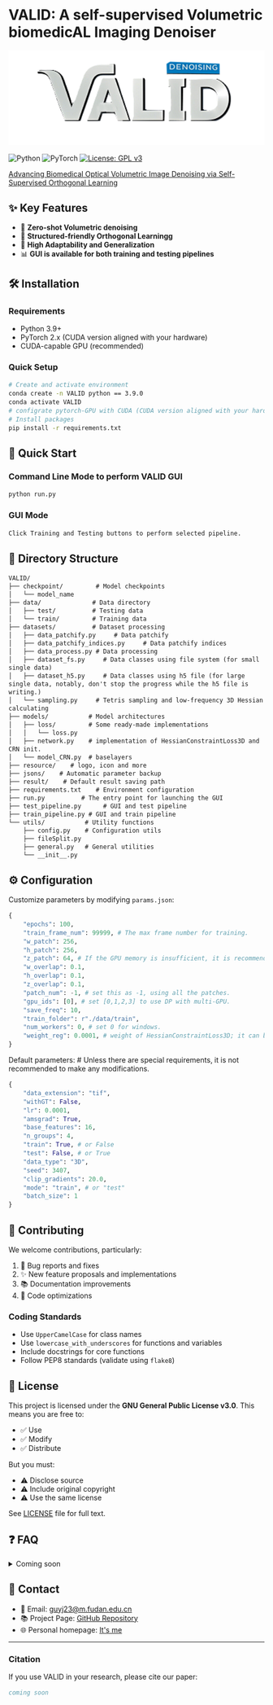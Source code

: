 # VALID: A self-supervised Volumetric biomedicAL Imaging Denoiser
<p align="center">
    <img src="./resource/logo_lr.png" alt="VALID Logo" width="600"/>

![Python](https://img.shields.io/badge/Python-3.9-blue)
![PyTorch](https://img.shields.io/badge/PyTorch-2.x-orange)
[![License: GPL v3](https://img.shields.io/badge/License-GPLv3-blue.svg)](https://www.gnu.org/licenses/gpl-3.0)

[Advancing Biomedical Optical Volumetric Image Denoising via Self-Supervised Orthogonal Learning](https://doi.org/10.21203/rs.3.rs-6101322/v1)

## ✨ Key Features

- 🚀 **Zero-shot Volumetric denoising**
- 🤖 **Structured-friendly Orthogonal Learningg**
- 🔄 **High Adaptability and Generalization**
- 📊 **GUI is available for both training and testing pipelines**

## 🛠 Installation

### Requirements
- Python 3.9+
- PyTorch 2.x (CUDA version aligned with your hardware)
- CUDA-capable GPU (recommended)

### Quick Setup
```bash
# Create and activate environment
conda create -n VALID python == 3.9.0
conda activate VALID
# configrate pytorch-GPU with CUDA (CUDA version aligned with your hardware) from [here](https://pytorch.org/get-started/locally/).
# Install packages
pip install -r requirements.txt
```

## 🚀 Quick Start

### Command Line Mode to perform VALID GUI
```bash
python run.py
```

### GUI Mode
```bash
Click Training and Testing buttons to perform selected pipeline.
```

## 📁 Directory Structure
```
VALID/
├── checkpoint/         # Model checkpoints
│   └── model_name
├── data/              # Data directory
│   ├── test/          # Testing data
│   └── train/         # Training data
├── datasets/          # Dataset processing
│   ├── data_patchify.py     # Data patchify
│   ├── data_patchify_indices.py     # Data patchify indices
│   ├── data_process.py # Data processing
│   ├── dataset_fs.py     # Data classes using file system (for small single data)
│   ├── dataset_h5.py     # Data classes using h5 file (for large single data, notably, don't stop the progress while the h5 file is writing.)
│   └── sampling.py     # Tetris sampling and low-frequency 3D Hessian calculating
├── models/           # Model architectures
│   ├── loss/         # Some ready-made implementations
│   │   └── loss.py
│   ├── network.py    # implementation of HessianConstraintLoss3D and CRN init.
│   └── model_CRN.py  # baselayers
├── resource/    # logo, icon and more
├── jsons/    # Automatic parameter backup
├── result/    # Default result saving path
├── requirements.txt    # Environment configuration
├── run.py          # The entry point for launching the GUI
├── test_pipeline.py      # GUI and test pipeline
├── train_pipeline.py # GUI and train pipeline
└── utils/           # Utility functions
    ├── config.py    # Configuration utils
    ├── fileSplit.py
    ├── general.py   # General utilities
    └── __init__.py
```

## ⚙️ Configuration

Customize parameters by modifying `params.json`:

```python
{
    "epochs": 100,
    "train_frame_num": 99999, # The max frame number for training.
    "w_patch": 256,
    "h_patch": 256,
    "z_patch": 64, # If the GPU memory is insufficient, it is recommended to reduce this parameter.
    "w_overlap": 0.1,
    "h_overlap": 0.1,
    "z_overlap": 0.1,
    "patch_num": -1, # set this as -1, using all the patches.
    "gpu_ids": [0], # set [0,1,2,3] to use DP with multi-GPU.
    "save_freq": 10, 
    "train_folder": r"./data/train",
    "num_workers": 0, # set 0 for windows.
    "weight_reg": 0.0001, # weight of HessianConstraintLoss3D; it can be adjusted to a larger one to accommodate complex noise. 
}
```
Default parameters: # Unless there are special requirements, it is not recommended to make any modifications.
```python
{
    "data_extension": "tif",
    "withGT": False,
    "lr": 0.0001,
    "amsgrad": True,
    "base_features": 16,
    "n_groups": 4,
    "train": True, # or False
    "test": False, # or True
    "data_type": "3D",
    "seed": 3407,
    "clip_gradients": 20.0,
    "mode": "train", # or "test"
    "batch_size": 1
}
```
## 🤝 Contributing

We welcome contributions, particularly:

1. 🐛 Bug reports and fixes
2. ✨ New feature proposals and implementations
3. 📚 Documentation improvements
4. 🎨 Code optimizations

### Coding Standards
- Use `UpperCamelCase` for class names
- Use `lowercase_with_underscores` for functions and variables
- Include docstrings for core functions
- Follow PEP8 standards (validate using `flake8`)

## 📄 License

This project is licensed under the **GNU General Public License v3.0**. This means you are free to:

- ✅ Use
- ✅ Modify
- ✅ Distribute

But you must:
- ⚠️ Disclose source
- ⚠️ Include original copyright
- ⚠️ Use the same license

See [LICENSE](LICENSE) file for full text.

## ❓ FAQ

<details>
<summary>Coming soon</summary>

</details>



## 📮 Contact

- 📧 Email: guyj23@m.fudan.edu.cn
- 📚 Project Page: [GitHub Repository](https://github.com/FDU-donglab/VALID)
- 🌐 Personal homepage: [It's me](https://guyuanjie.com)
---

### Citation

If you use VALID in your research, please cite our paper:

```bibtex
coming soon
```
